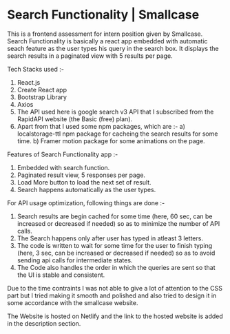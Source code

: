 # Search Functionality | Smallcase

This is a frontend assessment for intern position given by Smallcase.
Search Functionality is basically a react app embedded with automatic seach feature as the user types his query in the search box. 
It displays the search results in a paginated view with 5 results per page. 

Tech Stacks used :- 
1) React.js
2) Create React app
3) Bootstrap Library
4) Axios
5) The API used here is google search v3 API that I subscribed from the RapidAPI website (the Basic (free) plan).
6) Apart from that I used some npm packages, which are :- 
   a) localstorage-ttl npm package for cacheing the search results for some time.
   b) Framer motion package for some animations on the page. 

Features of Search Functionality app :- 
1) Embedded with search function. 
2) Paginated result view, 5 responses per page.
3) Load More button to load the next set of result. 
4) Search happens automatically as the user types. 

For API usage optimization, following things are done :- 
1) Search results are begin cached for some time (here, 60 sec, can be increased or decreased if needed) so as to minimize the number of API calls.
2) The Search happens only after user has typed in atleast 3 letters. 
3) The code is written to wait for some time for the user to finish typing (here, 3 sec, can be increased or decreased if needed) so as to avoid sending api calls for intermediate states. 
4) The Code also handles the order in which the queries are sent so that the UI is stable and consistent.

Due to the time contraints I was not able to give a lot of attention to the CSS part but I tried making it smooth and polished and also tried to design it in some  accordance with the smallcase website. 

The Website is hosted on Netlify and the link to the hosted website is added in the description section. 
